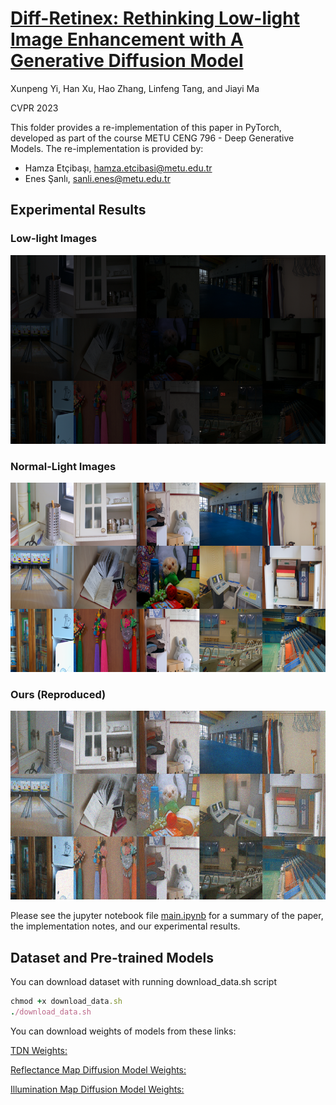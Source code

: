 # [Diff-Retinex: Rethinking Low-light Image Enhancement with A Generative Diffusion Model](https://openaccess.thecvf.com/content/ICCV2023/papers/Yi_Diff-Retinex_Rethinking_Low-light_Image_Enhancement_with_A_Generative_Diffusion_Model_ICCV_2023_paper.pdf)

Xunpeng Yi, Han Xu, Hao Zhang, Linfeng Tang, and Jiayi Ma

CVPR 2023

This folder provides a re-implementation of this paper in PyTorch, developed as part of the course METU CENG 796 - Deep Generative Models. The re-implementation is provided by:
* Hamza Etçibaşı, hamza.etcibasi@metu.edu.tr 
* Enes Şanlı, sanli.enes@metu.edu.tr

## Experimental Results

### Low-light Images
![Low-light Images](assets/Low-light_Images.png)

### Normal-Light Images
![Normal-Light Images](assets/Normal-Light_Images.png)

### Ours (Reproduced)
![Ours (Reproduced)](assets/Ours_Reproduced.png)

Please see the jupyter notebook file [main.ipynb](main.ipynb) for a summary of the paper, the implementation notes, and our experimental results.

##  Dataset and Pre-trained Models

You can download dataset with running download_data.sh script
```ruby
chmod +x download_data.sh
./download_data.sh
```

You can download weights of models from these links:

[TDN Weights:](https://drive.google.com/file/d/1jK3qVySi3dKu0ABFsBvRjprAYTMK6C6D/view?usp=sharing)

[Reflectance Map Diffusion Model Weights:](https://drive.google.com/file/d/1kQzemnfJLoTzqKjOIY09j893SsLvHTUw/view?usp=sharing)

[Illumination Map Diffusion Model Weights:](https://drive.google.com/file/d/1_0G09_rNPa7dYw4ud49yrn1EPwS_-Snb/view?usp=sharing)
